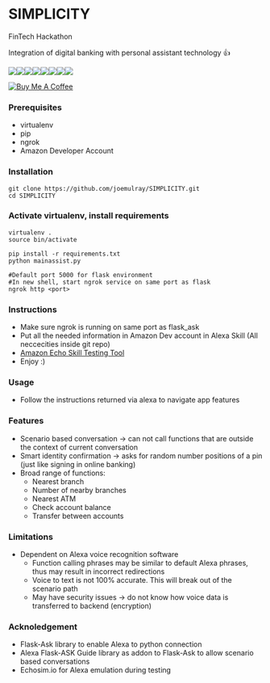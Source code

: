 # SIMPLICITY
FinTech Hackathon

Integration of digital banking with personal assistant technology :thumbsup:
 
 [![](https://sourcerer.io/fame/joemulray/joemulray/SIMPLICITY/images/0)](https://sourcerer.io/fame/joemulray/joemulray/SIMPLICITY/links/0)[![](https://sourcerer.io/fame/joemulray/joemulray/SIMPLICITY/images/1)](https://sourcerer.io/fame/joemulray/joemulray/SIMPLICITY/links/1)[![](https://sourcerer.io/fame/joemulray/joemulray/SIMPLICITY/images/2)](https://sourcerer.io/fame/joemulray/joemulray/SIMPLICITY/links/2)[![](https://sourcerer.io/fame/joemulray/joemulray/SIMPLICITY/images/3)](https://sourcerer.io/fame/joemulray/joemulray/SIMPLICITY/links/3)[![](https://sourcerer.io/fame/joemulray/joemulray/SIMPLICITY/images/4)](https://sourcerer.io/fame/joemulray/joemulray/SIMPLICITY/links/4)[![](https://sourcerer.io/fame/joemulray/joemulray/SIMPLICITY/images/5)](https://sourcerer.io/fame/joemulray/joemulray/SIMPLICITY/links/5)[![](https://sourcerer.io/fame/joemulray/joemulray/SIMPLICITY/images/6)](https://sourcerer.io/fame/joemulray/joemulray/SIMPLICITY/links/6)[![](https://sourcerer.io/fame/joemulray/joemulray/SIMPLICITY/images/7)](https://sourcerer.io/fame/joemulray/joemulray/SIMPLICITY/links/7)

<a href="https://www.buymeacoffee.com/mulrex" target="_blank"><img src="https://www.buymeacoffee.com/assets/img/custom_images/yellow_img.png" alt="Buy Me A Coffee" style="height: auto !important;width: auto !important;" ></a>

### Prerequisites
* virtualenv
* pip
* ngrok
* Amazon Developer Account

### Installation

```
git clone https://github.com/joemulray/SIMPLICITY.git
cd SIMPLICITY
```

### Activate virtualenv, install requirements

```
virtualenv .
source bin/activate

pip install -r requirements.txt
python mainassist.py

#Default port 5000 for flask environment
#In new shell, start ngrok service on same port as flask
ngrok http <port>
```

### Instructions
* Make sure ngrok is running on same port as flask_ask
* Put all the needed information in Amazon Dev account in Alexa Skill (All neccecities inside git repo)
* [Amazon Echo Skill Testing Tool](https://echosim.io/)
* Enjoy :)


### Usage
* Follow the instructions returned via alexa to navigate app features


### Features
* Scenario based conversation -> can not call functions that are outside the context of current conversation
* Smart identity confirmation -> asks for random number positions of a pin (just like signing in online banking)
* Broad range of functions:
    * Nearest branch
    * Number of nearby branches
    * Nearest ATM
    * Check account balance
    * Transfer between accounts


### Limitations
* Dependent on Alexa voice recognition software
    * Function calling phrases may be similar to default Alexa phrases, thus may result in incorrect redirections
    * Voice to text is not 100% accurate. This will break out of the scenario path
    * May have security issues -> do not know how voice data is transferred to backend (encryption)


### Acknoledgement
* Flask-Ask library to enable Alexa to python connection
* Alexa Flask-ASK Guide library as addon to Flask-Ask to allow scenario based conversations
* Echosim.io for Alexa emulation during testing
